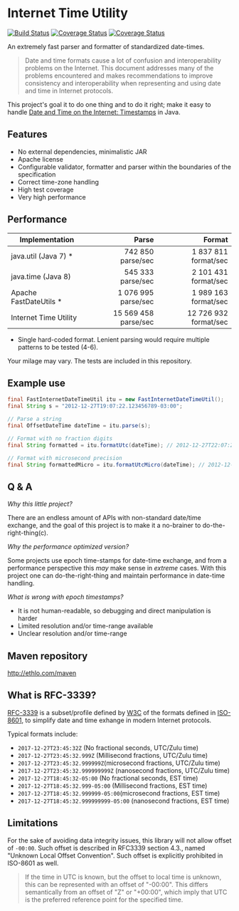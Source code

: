 # Internet Time Utility
[![Build Status](https://travis-ci.org/ethlo/itu.svg?branch=master)](https://travis-ci.org/ethlo/itu)
[![Coverage Status](https://coveralls.io/repos/github/ethlo/itu/badge.svg?1)](https://coveralls.io/github/ethlo/itu?1)
[![Coverage Status](https://img.shields.io/badge/greencode-✓-green.svg?style=flat)](http://greencode.io)

An extremely fast parser and formatter of standardized date-times.

> Date and time formats cause a lot of confusion and interoperability problems on the Internet.
This document addresses many of the problems encountered and makes recommendations to improve consistency and interoperability when representing and using date and time in Internet protocols.

This project's goal it to do one thing and to do it right; make it easy to handle [Date and Time on the Internet: Timestamps](https://www.ietf.org/rfc/rfc3339.txt) in Java.

## Features
* No external dependencies, minimalistic JAR
* Apache license
* Configurable validator, formatter and parser within the boundaries of the specification
* Correct time-zone handling
* High test coverage
* Very high performance

## Performance
Implementation | Parse | Format 
---------------|---------:|-----------:
java.util (Java 7) * |  742 850 parse/sec | 1 837 811 format/sec
java.time (Java 8) |  545 333 parse/sec | 2 101 431 format/sec
Apache FastDateUtils * |  1 076 995 parse/sec | 1 989 163 format/sec
Internet Time Utility   | 15 569 458 parse/sec    | 12 726 932 format/sec

* Single hard-coded format. Lenient parsing would require multiple patterns to be tested (4-6).

Your milage may vary. The tests are included in this repository.

## Example use
```java
final FastInternetDateTimeUtil itu = new FastInternetDateTimeUtil();
final String s = "2012-12-27T19:07:22.123456789-03:00";

// Parse a string
final OffsetDateTime dateTime = itu.parse(s);

// Format with no fraction digits
final String formatted = itu.formatUtc(dateTime); // 2012-12-27T22:07:22Z

// Format with microsecond precision
final String formattedMicro = itu.formatUtcMicro(dateTime); // 2012-12-27T22:07:22.123457Z
```
## Q & A

*Why this little project?*

There are an endless amount of APIs with non-standard date/time exchange, and the goal of this project is to make it a no-brainer to do-the-right-thing(c).

*Why the performance optimized version?*

Some projects use epoch time-stamps for date-time exchange, and from a performance perspective this *may* make sense in *extreme* cases. With this project one can do-the-right-thing and maintain performance in date-time handling.

*What is wrong with epoch timestamps?*

* It is not human-readable, so debugging and direct manipulation is harder
* Limited resolution and/or time-range available
* Unclear resolution and/or time-range

## Maven repository
http://ethlo.com/maven

## What is RFC-3339?
[RFC-3339](https://www.ietf.org/rfc/rfc3339.txt) is a subset/profile defined by [W3C](https://www.w3.org/) of the formats defined in [ISO-8601](http://www.iso.org/iso/home/standards/iso8601.htm), to simplify date and time exhange in modern Internet protocols. 

Typical formats include: 
* `2017-12-27T23:45:32Z` (No fractional seconds, UTC/Zulu time)
* `2017-12-27T23:45:32.999Z` (Millisecond fractions, UTC/Zulu time)
* `2017-12-27T23:45:32.999999Z`(microsecond fractions, UTC/Zulu time)
* `2017-12-27T23:45:32.999999999Z` (nanosecond fractions, UTC/Zulu time)
* `2017-12-27T18:45:32-05:00` (No fractional seconds, EST time)
* `2017-12-27T18:45:32.999-05:00` (Millisecond fractions, EST time)
* `2017-12-27T18:45:32.999999-05:00`(microsecond fractions, EST time)
* `2017-12-27T18:45:32.999999999-05:00` (nanosecond fractions, EST time)

## Limitations

For the sake of avoiding data integrity issues, this library will not allow offset of `-00:00`. 
Such offset is described in RFC3339 section 4.3., named "Unknown Local Offset Convention". Such offset is explicitly prohibited in ISO-8601 as well.

>   If the time in UTC is known, but the offset to local time is unknown,
   this can be represented with an offset of "-00:00".  This differs
   semantically from an offset of "Z" or "+00:00", which imply that UTC
   is the preferred reference point for the specified time.
